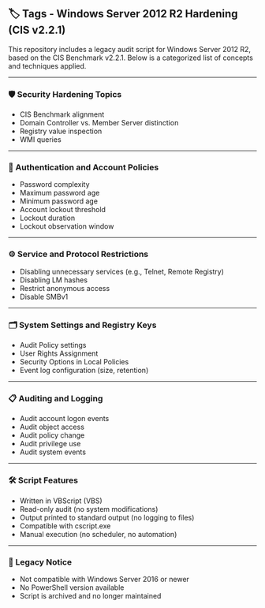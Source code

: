 ## 🏷️ Tags - Windows Server 2012 R2 Hardening (CIS v2.2.1)

This repository includes a legacy audit script for Windows Server 2012 R2, based on the CIS Benchmark v2.2.1. Below is a categorized list of concepts and techniques applied.

---

### 🛡️ Security Hardening Topics

- CIS Benchmark alignment
- Domain Controller vs. Member Server distinction
- Registry value inspection
- WMI queries

---

### 🔐 Authentication and Account Policies

- Password complexity
- Maximum password age
- Minimum password age
- Account lockout threshold
- Lockout duration
- Lockout observation window

---

### ⚙️ Service and Protocol Restrictions

- Disabling unnecessary services (e.g., Telnet, Remote Registry)
- Disabling LM hashes
- Restrict anonymous access
- Disable SMBv1

---

### 🗂️ System Settings and Registry Keys

- Audit Policy settings
- User Rights Assignment
- Security Options in Local Policies
- Event log configuration (size, retention)

---

### 📋 Auditing and Logging

- Audit account logon events
- Audit object access
- Audit policy change
- Audit privilege use
- Audit system events

---

### 🛠️ Script Features

- Written in VBScript (VBS)
- Read-only audit (no system modifications)
- Output printed to standard output (no logging to files)
- Compatible with cscript.exe
- Manual execution (no scheduler, no automation)

---

### 🧾 Legacy Notice

- Not compatible with Windows Server 2016 or newer
- No PowerShell version available
- Script is archived and no longer maintained
